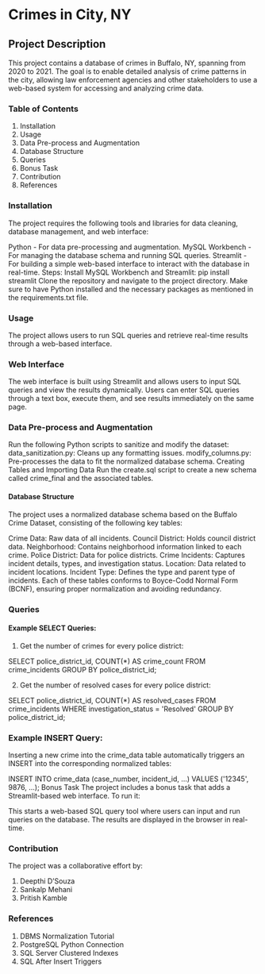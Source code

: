 # Crimes in City, NY
## Project Description
This project contains a database of crimes in Buffalo, NY, spanning from 2020 to 2021. The goal is to enable detailed analysis of crime patterns in the city, allowing law enforcement agencies and other stakeholders to use a web-based system for accessing and analyzing crime data.

### Table of Contents
1. Installation
2. Usage
3. Data Pre-process and Augmentation
4. Database Structure
5. Queries
6. Bonus Task
7. Contribution
8. References

### Installation
The project requires the following tools and libraries for data cleaning, database management, and web interface:

Python - For data pre-processing and augmentation.
MySQL Workbench - For managing the database schema and running SQL queries.
Streamlit - For building a simple web-based interface to interact with the database in real-time.
Steps:
Install MySQL Workbench and Streamlit:
pip install streamlit
Clone the repository and navigate to the project directory.
Make sure to have Python installed and the necessary packages as mentioned in the requirements.txt file.

### Usage
The project allows users to run SQL queries and retrieve real-time results through a web-based interface.

### Web Interface
The web interface is built using Streamlit and allows users to input SQL queries and view the results dynamically.
Users can enter SQL queries through a text box, execute them, and see results immediately on the same page.

### Data Pre-process and Augmentation

Run the following Python scripts to sanitize and modify the dataset:
data_sanitization.py: Cleans up any formatting issues.
modify_columns.py: Pre-processes the data to fit the normalized database schema.
Creating Tables and Importing Data
Run the create.sql script to create a new schema called crime_final and the associated tables.

#### Database Structure
The project uses a normalized database schema based on the Buffalo Crime Dataset, consisting of the following key tables:

Crime Data: Raw data of all incidents.
Council District: Holds council district data.
Neighborhood: Contains neighborhood information linked to each crime.
Police District: Data for police districts.
Crime Incidents: Captures incident details, types, and investigation status.
Location: Data related to incident locations.
Incident Type: Defines the type and parent type of incidents.
Each of these tables conforms to Boyce-Codd Normal Form (BCNF), ensuring proper normalization and avoiding redundancy.

### Queries
#### Example SELECT Queries:
1. Get the number of crimes for every police district:

SELECT police_district_id, COUNT(*) AS crime_count 
FROM crime_incidents 
GROUP BY police_district_id;

2. Get the number of resolved cases for every police district:

SELECT police_district_id, COUNT(*) AS resolved_cases
FROM crime_incidents 
WHERE investigation_status = 'Resolved'
GROUP BY police_district_id;

### Example INSERT Query:
Inserting a new crime into the crime_data table automatically triggers an INSERT into the corresponding normalized tables:

INSERT INTO crime_data (case_number, incident_id, ...)
VALUES ('12345', 9876, ...);
Bonus Task
The project includes a bonus task that adds a Streamlit-based web interface. To run it:

This starts a web-based SQL query tool where users can input and run queries on the database. The results are displayed in the browser in real-time.

### Contribution
The project was a collaborative effort by:
1. Deepthi D’Souza
2. Sankalp Mehani
3. Pritish Kamble

### References
1. DBMS Normalization Tutorial
2. PostgreSQL Python Connection
3. SQL Server Clustered Indexes
4. SQL After Insert Triggers
